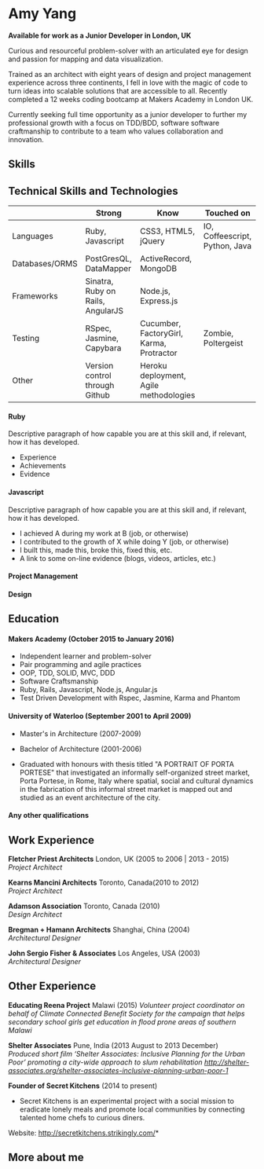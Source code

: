 Amy Yang
===========

**Available for work as a Junior Developer in London, UK**

Curious and resourceful problem-solver with an articulated eye for design and passion for mapping and data visualization.  

Trained as an architect with eight years of design and project management experience across three continents, I fell in love with the magic of code to turn ideas into scalable solutions that are accessible to all. Recently completed a 12 weeks coding bootcamp at Makers Academy in London UK. 

Currently seeking full time opportunity as a junior developer to further my professional growth with a focus on TDD/BDD, software software craftmanship to contribute to a team who values collaboration and innovation. 

## Skills


Technical Skills and Technologies
---------------------------------
| |Strong|Know|Touched on|
|---------|----------------|-------------------|------------------------------|
|Languages|Ruby, Javascript|CSS3, HTML5, jQuery|IO, Coffeescript, Python, Java|
|Databases/ORMS|PostGresQL, DataMapper|ActiveRecord, MongoDB|                 |
|Frameworks|Sinatra, Ruby on Rails, AngularJS|Node.js, Express.js|                       |
|Testing|RSpec, Jasmine, Capybara|Cucumber, FactoryGirl, Karma, Protractor|Zombie, Poltergeist|
|Other|Version control through Github|Heroku deployment, Agile methodologies| |

#### Ruby

Descriptive paragraph of how capable you are at this skill and, if relevant, how it has developed.

- Experience
- Achievements
- Evidence

#### Javascript 

Descriptive paragraph of how capable you are at this skill and, if relevant, how it has developed.

- I achieved A during my work at B (job, or otherwise)
- I contributed to the growth of X while doing Y (job, or otherwise)
- I built this, made this, broke this, fixed this, etc.
- A link to some on-line evidence (blogs, videos, articles, etc.)

#### Project Management


#### Design


## Education

#### Makers Academy (October 2015 to January 2016)

- Independent learner and problem-solver
- Pair programming and agile practices
- OOP, TDD, SOLID, MVC, DDD
- Software Craftsmanship
- Ruby, Rails, Javascript, Node.js, Angular.js
- Test Driven Development with Rspec, Jasmine, Karma and Phantom 

#### University of Waterloo (September 2001 to April 2009)

- Master's in Architecture (2007-2009)
- Bachelor of Architecture (2001-2006)

- Graduated with honours with thesis titled "A PORTRAIT OF PORTA PORTESE" that investigated an informally self-organized street market, Porta Portese, in Rome, Italy where spatial, social and cultural dynamics in the fabrication of this informal street market is mapped out and studied as an event architecture of the city.   

#### Any other qualifications

## Work Experience

**Fletcher Priest Architects** London, UK (2005 to 2006 | 2013 - 2015)    
*Project Architect*  

**Kearns Mancini Architects** Toronto, Canada(2010 to 2012)   
*Project Architect*  

**Adamson Association** Toronto, Canada (2010)   
*Design Architect* 

**Bregman + Hamann Architects** Shanghai, China (2004)   
*Architectural Designer* 

**John Sergio Fisher & Associates** Los Angeles, USA (2003)   
*Architectural Designer* 

## Other Experience

**Educating Reena Project** Malawi (2015)
*Volunteer project coordinator on behalf of Climate Connected Benefit Society for the campaign that helps secondary school girls get education in flood prone areas of southern Malawi*

**Shelter Associates** Pune, India (2013 August to 2013 December)    
*Produced short film ‘Shelter Associates: Inclusive Planning for the 
  Urban Poor’ promoting a city-wide approach to slum rehabilitation
  http://shelter-associates.org/shelter-associates-inclusive-planning-urban-poor-1*  

**Founder of Secret Kitchens** (2014 to present) 
* Secret Kitchens is an experimental project with a social mission to eradicate lonely meals and promote local communities by connecting talented home chefs to curious diners.  

Website: http://secretkitchens.strikingly.com/*


More about me 
---------------------------------
